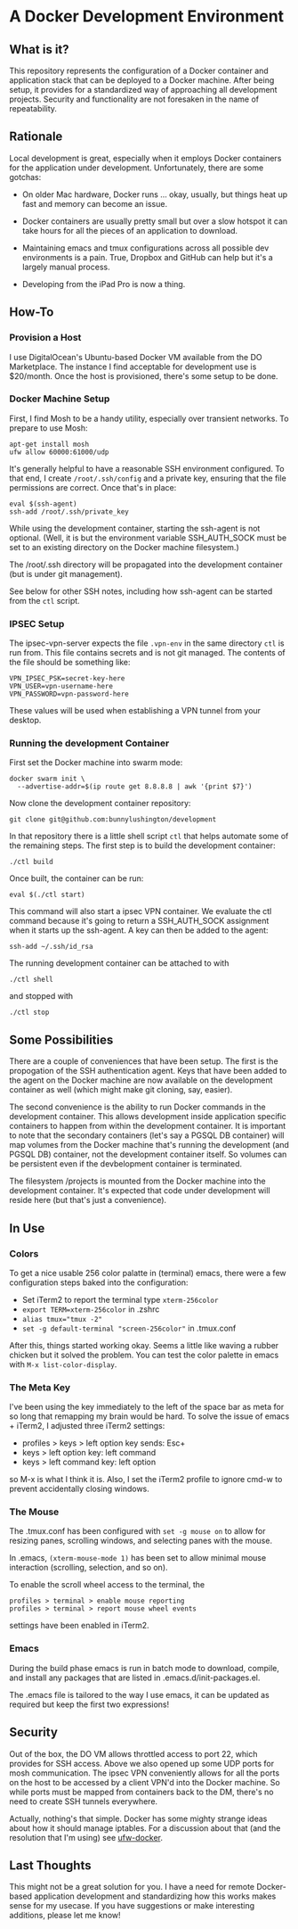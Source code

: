 # A Docker Development Environment

## What is it?

This repository represents the configuration of a Docker container and
application stack that can be deployed to a Docker machine.  After being
setup, it provides for a standardized way of approaching all development
projects.  Security and functionality are not foresaken in the name of
repeatability.

## Rationale

Local development is great, especially when it employs Docker containers for
the application under development.  Unfortunately, there are some gotchas:

  - On older Mac hardware, Docker runs ... okay, usually, but things heat
    up fast and memory can become an issue.

  - Docker containers are usually pretty small but over a slow hotspot it
    can take hours for all the pieces of an application to download.

  - Maintaining emacs and tmux configurations across all possible dev
    environments is a pain.  True, Dropbox and GitHub can help but it's
    a largely manual process.

  - Developing from the iPad Pro is now a thing.

## How-To

### Provision a Host

I use DigitalOcean's Ubuntu-based Docker VM available from the DO Marketplace.
The instance I find acceptable for development use is $20/month.  Once the host
is provisioned, there's some setup to be done.

### Docker Machine Setup

First, I find Mosh to be a handy utility, especially over transient networks.
To prepare to use Mosh:

```
apt-get install mosh
ufw allow 60000:61000/udp
```

It's generally helpful to have a reasonable SSH environment
configured.  To that end, I create `/root/.ssh/config` and a private
key, ensuring that the file permissions are correct.  Once that's in
place:

```
eval $(ssh-agent)
ssh-add /root/.ssh/private_key
```

While using the development container, starting the ssh-agent is not optional.
(Well, it is but the environment variable SSH_AUTH_SOCK must be set to an
existing directory on the Docker machine filesystem.)

The /root/.ssh directory will be propagated into the development
container (but is under git management).

See below for other SSH notes, including how ssh-agent can be started
from the `ctl` script.

### IPSEC Setup

The ipsec-vpn-server expects the file `.vpn-env` in the same directory
`ctl` is run from.  This file contains secrets and is not git managed.
The contents of the file should be something like:

```
VPN_IPSEC_PSK=secret-key-here
VPN_USER=vpn-username-here
VPN_PASSWORD=vpn-password-here
```

These values will be used when establishing a VPN tunnel from your
desktop.

### Running the development Container

First set the Docker machine into swarm mode:

```
docker swarm init \
  --advertise-addr=$(ip route get 8.8.8.8 | awk '{print $7}')
```

Now clone the development container repository:

```
git clone git@github.com:bunnylushington/development
```

In that repository there is a little shell script `ctl` that helps
automate some of the remaining steps.  The first step is to build the
development container:

```
./ctl build
```

Once built, the container can be run:

```
eval $(./ctl start)
```

This command will also start a ipsec VPN container.  We evaluate the
ctl command because it's going to return a SSH_AUTH_SOCK assignment
when it starts up the ssh-agent.  A key can then be added to the
agent:

```
ssh-add ~/.ssh/id_rsa
```

The running development container can be attached to with

```
./ctl shell
```

and stopped with

```
./ctl stop
```


## Some Possibilities

There are a couple of conveniences that have been setup.  The first is
the propogation of the SSH authentication agent.  Keys that have been
added to the agent on the Docker machine are now available on the
development container as well (which might make git cloning, say,
easier).

The second convenience is the ability to run Docker commands in the
development container.  This allows development inside application
specific containers to happen from within the development container.
It is important to note that the secondary containers (let's say a
PGSQL DB container) will map volumes from the Docker machine that's
running the development (and PGSQL DB) container, not the development
container itself.  So volumes can be persistent even if the
devbelopment container is terminated.

The filesystem /projects is mounted from the Docker machine into the
development container.  It's expected that code under development will
reside here (but that's just a convenience).

## In Use

### Colors

To get a nice usable 256 color palatte in (terminal) emacs, there were
a few configuration steps baked into the configuration:

  - Set iTerm2 to report the terminal type `xterm-256color`
  - `export TERM=xterm-256color` in .zshrc
  - `alias tmux="tmux -2"`
  - `set -g default-terminal "screen-256color"` in .tmux.conf
  
After this, things started working okay.  Seems a little like waving a
rubber chicken but it solved the problem.  You can test the color
palette in emacs with `M-x list-color-display`.

### The Meta Key

I've been using the key immediately to the left of the space bar as
meta for so long that remapping my brain would be hard.  To solve the
issue of emacs + iTerm2, I adjusted three iTerm2 settings:

  - profiles > keys > left option key sends: Esc+
  - keys > left option key: left command
  - keys > left command key: left option
  
so M-x is what I think it is.  Also, I set the iTerm2 profile to
ignore cmd-w to prevent accidentally closing windows.

### The Mouse

The .tmux.conf has been configured with `set -g mouse on` to allow for
resizing panes, scrolling windows, and selecting panes with the mouse.

In .emacs, `(xterm-mouse-mode 1)` has been set to allow minimal mouse
interaction (scrolling, selection, and so on).

To enable the scroll wheel access to the terminal, the

```
profiles > terminal > enable mouse reporting
profiles > terminal > report mouse wheel events
```

settings have been enabled in iTerm2.

### Emacs

During the build phase emacs is run in batch mode to download,
compile, and install any packages that are listed in
.emacs.d/init-packages.el.

The .emacs file is tailored to the way I use emacs, it can be updated
as required but keep the first two expressions!


## Security

Out of the box, the DO VM allows throttled access to port 22, which
provides for SSH access.  Above we also opened up some UDP ports for
mosh communication.  The ipsec VPN conveniently allows for all the
ports on the host to be accessed by a client VPN'd into the Docker
machine.  So while ports must be mapped from containers back to the
DM, there's no need to create SSH tunnels everywhere.

Actually, nothing's that simple.  Docker has some mighty strange ideas
about how it should manage iptables.  For a discussion about that (and
the resolution that I'm using) see
[ufw-docker](https://github.com/chaifeng/ufw-docker).

## Last Thoughts

This might not be a great solution for you.  I have a need for remote
Docker-based application development and standardizing how this works
makes sense for my usecase.  If you have suggestions or make
interesting additions, please let me know!
